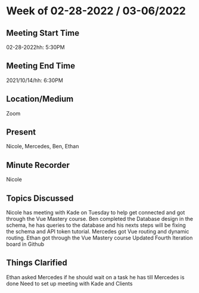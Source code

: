 # Week of 02-28-2022 / 03-06/2022

## Meeting Start Time

02-28-2022hh: 5:30PM

## Meeting End Time

2021/10/14/hh: 6:30PM

## Location/Medium

Zoom

## Present

Nicole, Mercedes, Ben, Ethan

## Minute Recorder

Nicole

## Topics Discussed

Nicole has meeting with Kade on Tuesday to help get connected and got through the Vue Mastery course.
Ben completed the Database design in the schema, he has queries to the 
database and his nexts steps will be fixing the schema and API token tutorial.
Mercedes got Vue routing and dynamic routing.
Ethan got through the Vue Mastery course
Updated Fourth Iteration board in Github


## Things Clarified

Ethan asked Mercedes if he should wait on a task he has till Mercedes is done
Need to set up meeting with Kade and Clients

